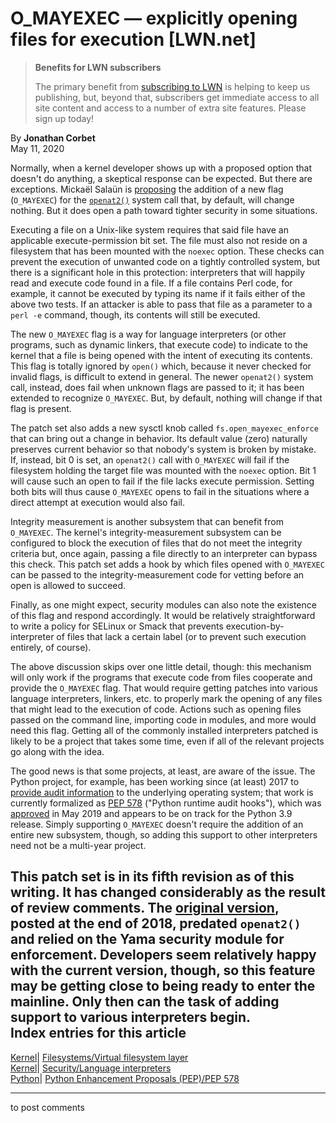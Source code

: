 # O_MAYEXEC — explicitly opening files for execution [LWN.net]

> **Benefits for LWN subscribers**
> 
> The primary benefit from [subscribing to LWN](/Promo/nst-nag5/subscribe) is helping to keep us publishing, but, beyond that, subscribers get immediate access to all site content and access to a number of extra site features. Please sign up today! 

By **Jonathan Corbet**  
May 11, 2020 

Normally, when a kernel developer shows up with a proposed option that doesn't do anything, a skeptical response can be expected. But there are exceptions. Mickaël Salaün is [proposing](/ml/linux-kernel/20200505153156.925111-1-mic@digikod.net/) the addition of a new flag (`O_MAYEXEC`) for the [`openat2()`](http://man7.org/linux/man-pages/man2/openat2.2.html) system call that, by default, will change nothing. But it does open a path toward tighter security in some situations. 

Executing a file on a Unix-like system requires that said file have an applicable execute-permission bit set. The file must also not reside on a filesystem that has been mounted with the `noexec` option. These checks can prevent the execution of unwanted code on a tightly controlled system, but there is a significant hole in this protection: interpreters that will happily read and execute code found in a file. If a file contains Perl code, for example, it cannot be executed by typing its name if it fails either of the above two tests. If an attacker is able to pass that file as a parameter to a `perl -e` command, though, its contents will still be executed. 

The new `O_MAYEXEC` flag is a way for language interpreters (or other programs, such as dynamic linkers, that execute code) to indicate to the kernel that a file is being opened with the intent of executing its contents. This flag is totally ignored by `open()` which, because it never checked for invalid flags, is difficult to extend in general. The newer `openat2()` system call, instead, does fail when unknown flags are passed to it; it has been extended to recognize `O_MAYEXEC`. But, by default, nothing will change if that flag is present. 

The patch set also adds a new sysctl knob called `fs.open_mayexec_enforce` that can bring out a change in behavior. Its default value (zero) naturally preserves current behavior so that nobody's system is broken by mistake. If, instead, bit 0 is set, an `openat2()` call with `O_MAYEXEC` will fail if the filesystem holding the target file was mounted with the `noexec` option. Bit 1 will cause such an open to fail if the file lacks execute permission. Setting both bits will thus cause `O_MAYEXEC` opens to fail in the situations where a direct attempt at execution would also fail. 

Integrity measurement is another subsystem that can benefit from `O_MAYEXEC`. The kernel's integrity-measurement subsystem can be configured to block the execution of files that do not meet the integrity criteria but, once again, passing a file directly to an interpreter can bypass this check. This patch set adds a hook by which files opened with `O_MAYEXEC` can be passed to the integrity-measurement code for vetting before an open is allowed to succeed. 

Finally, as one might expect, security modules can also note the existence of this flag and respond accordingly. It would be relatively straightforward to write a policy for SELinux or Smack that prevents execution-by-interpreter of files that lack a certain label (or to prevent such execution entirely, of course). 

The above discussion skips over one little detail, though: this mechanism will only work if the programs that execute code from files cooperate and provide the `O_MAYEXEC` flag. That would require getting patches into various language interpreters, linkers, etc. to properly mark the opening of any files that might lead to the execution of code. Actions such as opening files passed on the command line, importing code in modules, and more would need this flag. Getting all of the commonly installed interpreters patched is likely to be a project that takes some time, even if all of the relevant projects go along with the idea. 

The good news is that some projects, at least, are aware of the issue. The Python project, for example, has been working since (at least) 2017 to [provide audit information](/Articles/732951/) to the underlying operating system; that work is currently formalized as [PEP 578](https://www.python.org/dev/peps/pep-0578/) ("Python runtime audit hooks"), which was [approved](/ml/python-dev/2f1e4bef-d845-c006-537f-d81abc4c980c%40python.org/) in May 2019 and appears to be on track for the Python 3.9 release. Simply supporting `O_MAYEXEC` doesn't require the addition of an entire new subsystem, though, so adding this support to other interpreters need not be a multi-year project. 

This patch set is in its fifth revision as of this writing. It has changed considerably as the result of review comments. The [original version](/ml/linux-kernel/20181212081712.32347-1-mic@digikod.net/), posted at the end of 2018, predated `openat2()` and relied on the Yama security module for enforcement. Developers seem relatively happy with the current version, though, so this feature may be getting close to being ready to enter the mainline. Only then can the task of adding support to various interpreters begin.  
Index entries for this article  
---  
[Kernel](/Kernel/Index)| [Filesystems/Virtual filesystem layer](/Kernel/Index#Filesystems-Virtual_filesystem_layer)  
[Kernel](/Kernel/Index)| [Security/Language interpreters](/Kernel/Index#Security-Language_interpreters)  
[Python](/Archives/PythonIndex/)| [Python Enhancement Proposals (PEP)/PEP 578](/Archives/PythonIndex/#Python_Enhancement_Proposals_PEP-PEP_578)  
  


* * *

to post comments 
